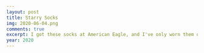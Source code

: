 ```yaml
---
layout: post
title: Starry Socks
img: 2020-06-04.png
comments: true
excerpt: I got these socks at American Eagle, and I've only worn them once. I got this cool picture somehow. They would be really good for Yume Kawaii.
year: 2020
---
```

